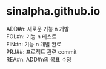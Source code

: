 # sinalpha.github.io   
ADD#n: 새로운 기능 n 개발  
FOL#n: 기능 n 테스트  
FIN#n: 기능 n 개발 완료  
PRJ##: 프로젝트 관련 commit   
REA#n: ADD#n의 목표 수정
